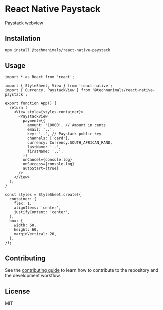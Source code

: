 # React Native Paystack

Paystack webview

## Installation

```sh
npm install @technanimals/react-native-paystack
```

## Usage

```tsx
import * as React from 'react';

import { StyleSheet, View } from 'react-native';
import { Currency, PaystackView } from '@technanimals/react-native-paystack';

export function App() {
  return (
    <View style={styles.container}>
      <PaystackView
        payment={{
          amount: '10000', // Amount in cents
          email: '..',
          key: '..', // Paystack public key
          channels: ['card'],
          currency: Currency.SOUTH_AFRICAN_RAND,
          lastName: '..',
          firstName: '..',
        }}
        onCancel={console.log}
        onSuccess={console.log}
        autoStart={true}
      />
    </View>
  );
}

const styles = StyleSheet.create({
  container: {
    flex: 1,
    alignItems: 'center',
    justifyContent: 'center',
  },
  box: {
    width: 60,
    height: 60,
    marginVertical: 20,
  },
});
```

## Contributing

See the [contributing guide](CONTRIBUTING.md) to learn how to contribute to the repository and the development workflow.

## License

MIT
